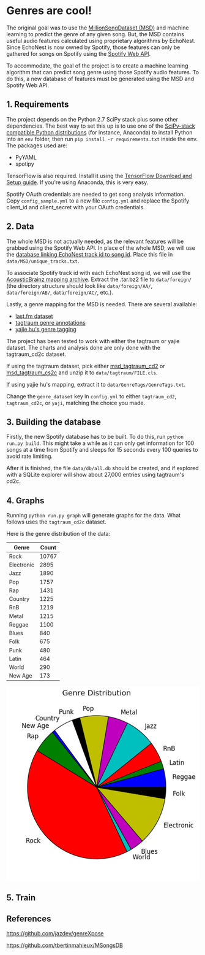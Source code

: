 # Genres are cool!

The original goal was to use the [MillionSongDataset (MSD)](http://labrosa.ee.columbia.edu/millionsong/)
and machine learning to predict the genre of any given song. But, the MSD contains useful audio features
calculated using proprietary algorithms by EchoNest. Since EchoNest is now owned by Spotify,
those features can only be gathered for songs on Spotify using the [Spotify Web API](https://developer.spotify.com/web-api/get-audio-features/).

To accommodate, the goal of the project is to create a machine learning algorithm that can predict song
genre using those Spotify audio features. To do this, a new database of features must be generated using
the MSD and Spotify Web API.


## 1. Requirements

The project depends on the Python 2.7 SciPy stack plus some other dependencies. The best way to set this up is to use one of the
[SciPy-stack compatible Python distributions](http://www.scipy.org/install.html) (for instance, Anaconda) to install Python into an `env` folder,
then run `pip install -r requirements.txt` inside the env. The packages used are:

 - PyYAML
 - spotipy
 
TensorFlow is also required. Install it using the [TensorFlow Download and Setup guide](https://www.tensorflow.org/versions/r0.10/get_started/os_setup.html#download-and-setup).
If you're using Anaconda, this is very easy.
 
Spotify OAuth credentials are needed to get song analysis information. Copy `config_sample.yml` to a new file 
`config.yml` and replace the Spotify client_id and client_secret with your OAuth credentials.
 
 
## 2. Data

The whole MSD is not actually needed, as the relevant features will be grabbed using the Spotify Web API.
In place of the whole MSD, we will use the [database linking EchoNest track id to song id](http://labrosa.ee.columbia.edu/millionsong/sites/default/files/AdditionalFiles/unique_tracks.txt).
Place this file in `data/MSD/unique_tracks.txt`.

To associate Spotify track id with each EchoNest song id, we will use the [AcousticBrainz mapping archive](http://labs.acousticbrainz.org/million-song-dataset-echonest-archive).
Extract the .tar.bz2 file to `data/foreign/`
(the directory structure should look like `data/foreign/AA/`, `data/foreign/AB/`, `data/foreign/AC/`, etc.).

Lastly, a genre mapping for the MSD is needed. There are several available:
  
 - [last.fm dataset](http://labrosa.ee.columbia.edu/millionsong/lastfm)
 - [tagtraum genre annotations](http://www.tagtraum.com/msd_genre_datasets.html)
 - [yajie hu's genre tagging](http://web.cs.miami.edu/home/yajiehu/resource/genre/index.html)

The project has been tested to work with either the tagtraum or yajie dataset. The charts and analysis done
are only done with the tagtraum_cd2c dataset.

If using the tagtraum dataset, pick either [msd_tagtraum_cd2](http://www.tagtraum.com/genres/msd_tagtraum_cd2.cls.zip)
or [msd_tagtraum_cs2c](http://www.tagtraum.com/genres/msd_tagtraum_cd2c.cls.zip) and unzip it to 
`data/tagtraum/FILE.cls`. 

If using yajie hu's mapping, extract it to `data/GenreTags/GenreTags.txt`.

Change the `genre_dataset` key in `config.yml` to either `tagtraum_cd2`, `tagtraum_cd2c`, or `yaji`, matching
the choice you made.


## 3. Building the database

Firstly, the new Spotify database has to be built. To do this, run `python run.py build`. This might take a while as it can only
get information for 100 songs at a time from Spotify and sleeps for 15 seconds every 100 queries to avoid rate limiting.

After it is finished, the file `data/db/all.db` should be created, and if explored with a SQLite
explorer will show about 27,000 entries using tagtraum's cd2c.


## 4. Graphs

Running `python run.py graph` will generate graphs for the data. 
What follows uses the `tagtraum_cd2c` dataset.

Here is the genre distribution of the data:

| Genre      	| Count 	|
|------------	|-------	|
| Rock       	| 10767 	|
| Electronic 	| 2895  	|
| Jazz       	| 1890  	|
| Pop        	| 1757  	|
| Rap        	| 1431  	|
| Country    	| 1225  	|
| RnB        	| 1219  	|
| Metal      	| 1215  	|
| Reggae     	| 1100  	|
| Blues      	| 840   	|
| Folk       	| 675   	|
| Punk       	| 480   	|
| Latin      	| 464   	|
| World      	| 290   	|
| New Age    	| 173   	|

![Pie Chart of Distribution](./graphs/tagtraum_cd2c/genres.png "Genre Distribution")


## 5. Train



## References

https://github.com/jazdev/genreXpose

https://github.com/tbertinmahieux/MSongsDB
